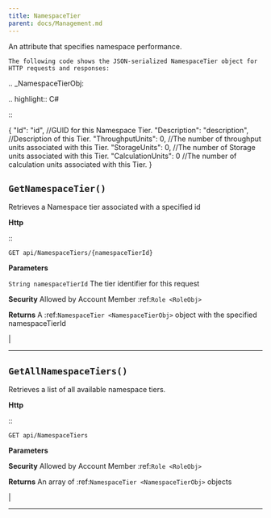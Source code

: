```yaml
---
title: NamespaceTier
parent: docs/Management.md
---
```


An attribute that specifies namespace performance.

	The following code shows the JSON-serialized NamespaceTier object for HTTP requests and responses:

.. _NamespaceTierObj: 

.. highlight:: C#

::

 {
	"Id": "id",                            //GUID for this Namespace Tier.
	"Description": "description",          //Description of this Tier.
	"ThroughputUnits": 0,                  //The number of throughput units associated with this Tier.
	"StorageUnits": 0,                     //The number of Storage units associated with this Tier.
	"CalculationUnits": 0                  //The number of calculation units associated with this Tier.
 }

``GetNamespaceTier()``
--------------------------------------------------------------------

Retrieves a Namespace tier associated with a specified id

**Http**

::

	GET api/NamespaceTiers/{namespaceTierId}

**Parameters**

``String namespaceTierId``
	The tier identifier for this request

**Security**
	Allowed by Account Member :ref:`Role <RoleObj>`

**Returns**
	A :ref:`NamespaceTier <NamespaceTierObj>` object with the specified namespaceTierId



|

**********************

``GetAllNamespaceTiers()``
--------------------------------------------------------------------

Retrieves a list of all available namespace tiers.

**Http**

::

	GET api/NamespaceTiers

**Parameters**


**Security**
	Allowed by Account Member :ref:`Role <RoleObj>`

**Returns**
	An array of :ref:`NamespaceTier <NamespaceTierObj>` objects



|

**********************



